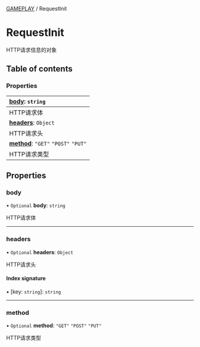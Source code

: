 [GAMEPLAY](../groups/GAMEPLAY.GAMEPLAY.md) / RequestInit

# RequestInit <Badge type="tip" text="Interface" /> <Score text="RequestInit" />

HTTP请求信息的对象

## Table of contents

### Properties <Score text="Properties" /> 
| **[body](mw.RequestInit.md#body)**: `string`  |
| :-----|
| HTTP请求体|
| **[headers](mw.RequestInit.md#headers)**: `Object`  |
| HTTP请求头|
| **[method](mw.RequestInit.md#method)**: ``"GET"``  ``"POST"``  ``"PUT"``  |
| HTTP请求类型|

## Properties

### body <Score text="body" /> 

• `Optional` **body**: `string`

HTTP请求体

___

### headers <Score text="headers" /> 

• `Optional` **headers**: `Object`

HTTP请求头

#### Index signature

▪ [key: `string`]: `string`

___

### method <Score text="method" /> 

• `Optional` **method**: ``"GET"``  ``"POST"``  ``"PUT"``

HTTP请求类型
